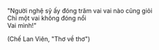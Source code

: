 "Người nghệ sỹ ấy đóng trăm vai vai nào cũng giỏi <br>
Chỉ một vai không đóng nổi <br>
Vai mình!"

  (Chế Lan Viên, "Thơ về thơ")
